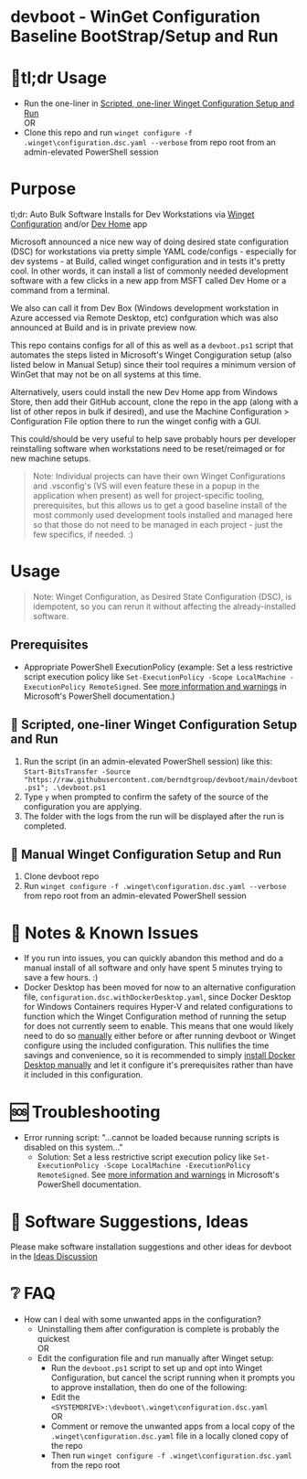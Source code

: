 # devboot - WinGet Configuration Baseline BootStrap/Setup and Run
# 🏃tl;dr Usage
- Run the one-liner in [Scripted, one-liner Winget Configuration Setup and Run](#-scripted-one-liner-winget-configuration-setup-and-run)
<br/>OR
- Clone this repo and run `winget configure -f .winget\configuration.dsc.yaml --verbose` from repo root from an admin-elevated PowerShell session
# Purpose
tl;dr: Auto Bulk Software Installs for Dev Workstations via [Winget Configuration](https://learn.microsoft.com/en-us/windows/package-manager/configuration/) and/or [Dev Home](https://learn.microsoft.com/en-us/windows/dev-home/setup) app

Microsoft announced a nice new way of doing desired state configuration (DSC) for workstations via pretty simple YAML code/configs - especially for dev systems - at Build, called winget configuration and in tests it's pretty cool. In other words, it can install a list of commonly needed development software with a few clicks in a new app from MSFT called Dev Home or a command from a terminal. 

We also can call it from Dev Box (Windows development workstation in Azure accessed via Remote Desktop, etc) confguration which was also announced at Build and is in private preview now. 

This repo contains configs for all of this as well as a `devboot.ps1` script that automates the steps listed in Microsoft's Winget Congiguration setup (also listed below in Manual Setup) since their tool requires a minimum version of WinGet that may not be on all systems at this time.

Alternatively, users could install the new Dev Home app from Windows Store, then add their GitHub account, clone the repo in the app (along with a list of other repos in bulk if desired), and use the Machine Configuration > Configuration File option there to run the winget config with a GUI. 

This could/should be very useful to help save probably hours per developer reinstalling software when workstations need to be reset/reimaged or for new machine setups.

> Note: Individual projects can have their own Winget Configurations and .vsconfig's (VS will even feature these in a popup in the application when present) as well for project-specific tooling, prerequisites, but this allows us to get a good baseline install of the most commonly used development tools installed and managed here so that those do not need to be managed in each project - just the few specifics, if needed. :)

# Usage
> Note: Winget Configuration, as Desired State Configuration (DSC), is idempotent, so you can rerun it without affecting the already-installed software.

## Prerequisites
- Appropriate PowerShell ExecutionPolicy (example: Set a less restrictive script execution policy like `Set-ExecutionPolicy -Scope LocalMachine -ExecutionPolicy RemoteSigned`. See [more information and warnings](https://learn.microsoft.com/en-us/powershell/module/microsoft.powershell.core/about/about_execution_policies) in Microsoft's PowerShell documentation.)
 
## 🤖 Scripted, one-liner Winget Configuration Setup and Run
1. Run the script (in an admin-elevated PowerShell session) like this:<br/>
`Start-BitsTransfer -Source "https://raw.githubusercontent.com/berndtgroup/devboot/main/devboot.ps1"; .\devboot.ps1`
2. Type `y` when prompted to confirm the safety of the source of the configuration you are applying.
3. The folder with the logs from the run will be displayed after the run is completed. 

## 💪 Manual Winget Configuration Setup and Run
1. Clone devboot repo
2. Run `winget configure -f .winget\configuration.dsc.yaml --verbose` from repo root from an admin-elevated PowerShell session

# 📝 Notes & Known Issues
- If you run into issues, you can quickly abandon this method and do a manual install of all software and only have spent 5 minutes trying to save a few hours. :)
- Docker Desktop has been moved for now to an alternative configuration file, `configuration.dsc.withDockerDesktop.yaml`, since Docker Desktop for Windows Containers requires Hyper-V and related configurations to function which the Winget Configuration method of running the setup for does not currently seem to enable. This means that one would likely need to do so [manually](https://docs.docker.com/desktop/troubleshoot/topics/#hyper-v) either before or after running devboot or Winget configure using the included configuration. This nullifies the time savings and convenience, so it is recommended to simply [install Docker Desktop manually](https://docs.docker.com/desktop/install/windows-install/) and let it configure it's prerequisites rather than have it included in this configuration.

# 🆘 Troubleshooting
- Error running script: "...cannot be loaded because running scripts is disabled on this system..."
  - Solution: Set a less restrictive script execution policy like `Set-ExecutionPolicy -Scope LocalMachine -ExecutionPolicy RemoteSigned`. See [more information and warnings](https://learn.microsoft.com/en-us/powershell/module/microsoft.powershell.core/about/about_execution_policies) in Microsoft's PowerShell documentation.

# 🙏 Software Suggestions, Ideas
Please make software installation suggestions and other ideas for devboot in the [Ideas Discussion](https://github.com/BerndtGroup/devboot/discussions/categories/ideas)

# ❔ FAQ
- How can I deal with some unwanted apps in the configuration?
  - Uninstalling them after configuration is complete is probably the quickest
   <br/>OR
  - Edit the configuration file and run manually after Winget setup:
    - Run the `devboot.ps1` script to set up and opt into Winget Configuration, but cancel the script running when it prompts you to approve installation, then do one of the following: 
    - Edit the `<SYSTEMDRIVE>:\devboot\.winget\configuration.dsc.yaml`
     <br/>OR
    - Comment or remove the unwanted apps from a local copy of the `.winget\configuration.dsc.yaml` file in a locally cloned copy of the repo
    - Then run `winget configure -f .winget\configuration.dsc.yaml` from the repo root
